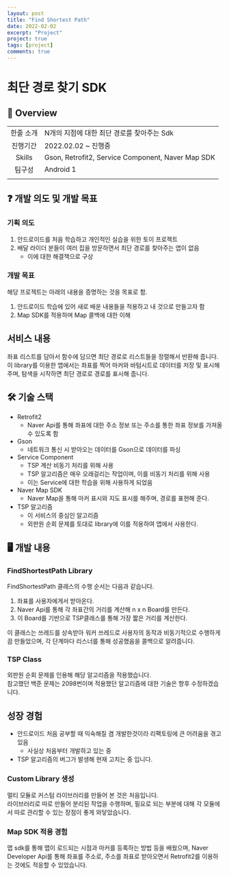 ```yaml
---
layout: post
title: "Find Shortest Path"
date: 2022-02-02
excerpt: "Project"
project: true
tags: [project]
comments: true
---
```


# 최단 경로 찾기 SDK
## 👀 Overview
| | |
|:---:|:---|
|한줄 소개|N개의 지점에 대한 최단 경로를 찾아주는 Sdk|
|진행기간|2022.02.02 ~ 진행중|
|Skills|Gson, Retrofit2, Service Component, Naver Map SDK|
|팀구성|Android 1|
| | |

## ❓ 개발 의도 및 개발 목표
### 기획 의도
1. 안드로이드를 처음 학습하고 개인적인 실습을 위한 토이 프로젝트
2. 배달 라이더 분들이 여러 집을 방문하면서 최단 경로를 찾아주는 앱이 없음
    - 이에 대한 해결책으로 구상

### 개발 목표
해당 프로젝트는 아래의 내용을 증명하는 것을 목표로 함.

1. 안드로이드 학습에 있어 새로 배운 내용들을 적용하고 내 것으로 만들고자 함
2. Map SDK를 적용하며 Map 콜백에 대한 이해

## 서비스 내용
좌표 리스트를 담아서 함수에 담으면 최단 경로로 리스트들을 정렬해서 반환해 줍니다.    
이 library를 이용한 앱에서는 좌표를 찍어 마커와 바텀시트로 데이터를 저장 및 표시해주며, 탐색을 시작하면 최단 경로로 경로를 표시해 줍니다.

## 🛠 기술 스택
- Retrofit2
    - Naver Api를 통해 좌표에 대한 주소 정보 또는 주소를 통한 좌표 정보를 가져올 수 있도록 함
- Gson
    - 네트워크 통신 시 받아오는 데이터를 Gson으로 데이터를 파싱
- Service Component
    - TSP 계산 비동기 처리를 위해 사용
    - TSP 알고리즘은 매우 오래걸리는 작업이며, 이를 비동기 처리를 위해 사용
    - 이는 Service에 대한 학습을 위해 사용하게 되었음
- Naver Map SDK
    - Naver Map을 통해 마커 표시와 지도 표시를 해주며, 경로를 표현해 준다.
- TSP 알고리즘
    - 이 서비스의 중심인 알고리즘
    - 외판원 순회 문제를 토대로 library에 이를 적용하여 앱에서 사용한다.

## 🖥 개발 내용
### FindShortestPath Library
FindShortestPath 클래스의 수행 순서는 다음과 같습니다.
1. 좌표를 사용자에게서 받아온다.
2. Naver Api를 통해 각 좌표간의 거리를 계산해 n x n Board를 만든다.
3. 이 Board를 기반으로 TSP클래스를 통해 가장 짧은 거리를 계산한다.

이 클래스는 쓰레드를 상속받아 워커 쓰레드로 사용자의 동작과 비동기적으로 수행하게끔 만들었으며, 각 단계마다 리스너를 통해 성공했음을 콜백으로 알려줍니다.    

### TSP Class
외판원 순회 문제를 인용해 해당 알고리즘을 적용했습니다.    
참고했던 백준 문제는 2098번이며 적용했던 알고리즘에 대한 기술은 향후 수정하겠습니다.

## 성장 경험
- 안드로이드 처음 공부할 때 익숙해질 겸 개발한것이라 리팩토링에 큰 어려움을 겪고 있음
    - 사실상 처음부터 개발하고 있는 중
- TSP 알고리즘의 버그가 발생해 현재 고치는 중 입니다.

### Custom Library 생성
멀티 모듈로 커스텀 라이브러리를 만들어 본 것은 처음입니다.    
라이브러리로 따로 만들어 분리된 작업을 수행하며, 필요로 되는 부분에 대해 각 모듈에서 따로 관리할 수 있는 장점이 좋게 와닿았습니다.    

### Map SDK 적용 경험
맵 sdk를 통해 맵이 로드되는 시점과 마커를 등록하는 방법 등을 배웠으며, Naver Developer Api를 통해 좌표를 주소로, 주소를 좌표로 받아오면서 Retrofit2를 이용하는 것에도 적응할 수 있었습니다.

<!-- ## 📱 서비스 화면 -->

<!-- ## 추가 -->
<!-- ## 관련 링크 -->